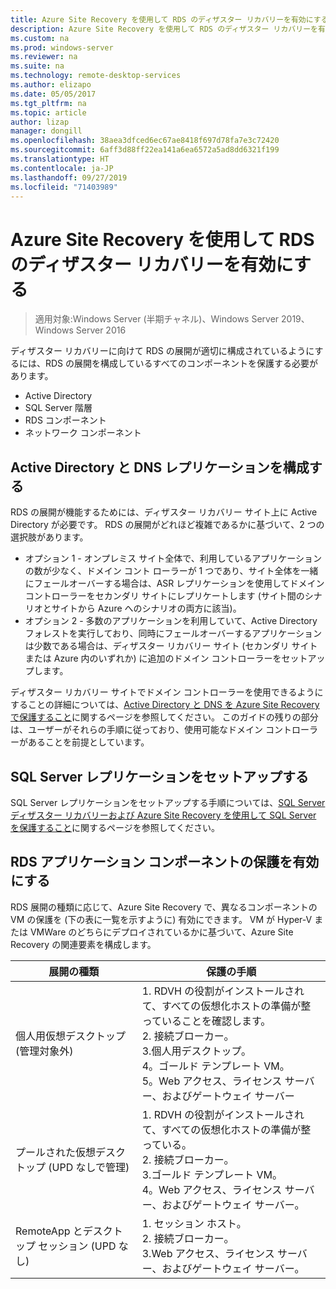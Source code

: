```yaml
---
title: Azure Site Recovery を使用して RDS のディザスター リカバリーを有効にする
description: Azure Site Recovery を使用して RDS のディザスター リカバリーを有効にする方法について説明します。
ms.custom: na
ms.prod: windows-server
ms.reviewer: na
ms.suite: na
ms.technology: remote-desktop-services
ms.author: elizapo
ms.date: 05/05/2017
ms.tgt_pltfrm: na
ms.topic: article
author: lizap
manager: dongill
ms.openlocfilehash: 38aea3dfced6ec67ae8418f697d78fa7e3c72420
ms.sourcegitcommit: 6aff3d88ff22ea141a6ea6572a5ad8dd6321f199
ms.translationtype: HT
ms.contentlocale: ja-JP
ms.lasthandoff: 09/27/2019
ms.locfileid: "71403989"
---
```

# <a name="enable-disaster-recovery-of-rds-using-azure-site-recovery"></a>Azure Site Recovery を使用して RDS のディザスター リカバリーを有効にする

>適用対象:Windows Server (半期チャネル)、Windows Server 2019、Windows Server 2016

ディザスター リカバリーに向けて RDS の展開が適切に構成されているようにするには、RDS の展開を構成しているすべてのコンポーネントを保護する必要があります。

- Active Directory
- SQL Server 階層
- RDS コンポーネント
- ネットワーク コンポーネント

## <a name="configure-active-directory-and-dns-replication"></a>Active Directory と DNS レプリケーションを構成する

RDS の展開が機能するためには、ディザスター リカバリー サイト上に Active Directory が必要です。 RDS の展開がどれほど複雑であるかに基づいて、2 つの選択肢があります。

- オプション 1 - オンプレミス サイト全体で、利用しているアプリケーションの数が少なく、ドメイン コント ローラーが 1 つであり、サイト全体を一緒にフェールオーバーする場合は、ASR レプリケーションを使用してドメイン コントローラーをセカンダリ サイトにレプリケートします (サイト間のシナリオとサイトから Azure へのシナリオの両方に該当)。
- オプション 2 - 多数のアプリケーションを利用していて、Active Directory フォレストを実行しており、同時にフェールオーバーするアプリケーションは少数である場合は、ディザスター リカバリー サイト (セカンダリ サイトまたは Azure 内のいずれか) に追加のドメイン コントローラーをセットアップします。

ディザスター リカバリー サイトでドメイン コントローラーを使用できるようにすることの詳細については、[Active Directory と DNS を Azure Site Recovery で保護すること](/azure/site-recovery/site-recovery-active-directory)に関するページを参照してください。 このガイドの残りの部分は、ユーザーがそれらの手順に従っており、使用可能なドメイン コントローラーがあることを前提としています。

## <a name="set-up-sql-server-replication"></a>SQL Server レプリケーションをセットアップする

SQL Server レプリケーションをセットアップする手順については、[SQL Server ディザスター リカバリーおよび Azure Site Recovery を使用して SQL Server を保護すること](/azure/site-recovery/site-recovery-sql)に関するページを参照してください。

## <a name="enable-protection-for-the-rds-application-components"></a>RDS アプリケーション コンポーネントの保護を有効にする

RDS 展開の種類に応じて、Azure Site Recovery で、異なるコンポーネントの VM の保護を (下の表に一覧を示すように) 有効にできます。 VM が Hyper-V または VMWare のどちらにデプロイされているかに基づいて、Azure Site Recovery の関連要素を構成します。


|               展開の種類                |                                                                                                     保護の手順                                                                                                     |
|----------------------------------------------|--------------------------------------------------------------------------------------------------------------------------------------------------------------------------------------------------------------------------|
|     個人用仮想デスクトップ (管理対象外)     | 1. RDVH の役割がインストールされて、すべての仮想化ホストの準備が整っていることを確認します。    </br>2. 接続ブローカー。  </br>3.個人用デスクトップ。 </br>4。ゴールド テンプレート VM。 </br>5。Web アクセス、ライセンス サーバー、およびゲートウェイ サーバー |
| プールされた仮想デスクトップ (UPD なしで管理) |                    1. RDVH の役割がインストールされて、すべての仮想化ホストの準備が整っている。  </br>2. 接続ブローカー。  </br>3.ゴールド テンプレート VM。 </br>4。Web アクセス、ライセンス サーバー、およびゲートウェイ サーバー。                    |
|   RemoteApp とデスクトップ セッション (UPD なし)   |                                                          1. セッション ホスト。  </br>2. 接続ブローカー。 </br>3.Web アクセス、ライセンス サーバー、およびゲートウェイ サーバー。                                                           |


